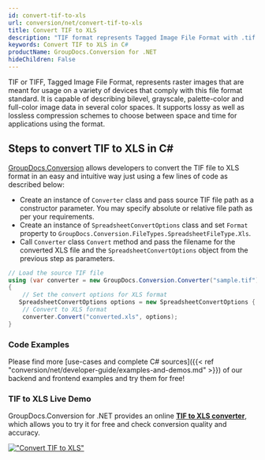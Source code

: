 ```yaml
---
id: convert-tif-to-xls
url: conversion/net/convert-tif-to-xls
title: Convert TIF to XLS
description: "TIF format represents Tagged Image File Format with .tif extension. Learn how to convert TIF to XLS file programmatically in C# language using GroupDocs.Conversion for .NET library."
keywords: Convert TIF to XLS in C#
productName: GroupDocs.Conversion for .NET
hideChildren: False
---
```


TIF or TIFF, Tagged Image File Format, represents raster images that are meant for usage on a variety of devices that comply with this file format standard. It is capable of describing bilevel, grayscale, palette-color and full-color image data in several color spaces. It supports lossy as well as lossless compression schemes to choose between space and time for applications using the format.

## Steps to convert TIF to XLS in C#

[GroupDocs.Conversion](https://products.groupdocs.com/conversion/net) allows developers to convert the TIF file to XLS format in an easy and intuitive way just using a few lines of code as described below:

* Create an instance of `Converter` class and pass source TIF file path as a constructor parameter. You may specify absolute or relative file path as per your requirements. 
* Create an instance of `SpreadsheetConvertOptions` class and set `Format` property to `GroupDocs.Conversion.FileTypes.SpreadsheetFileType.Xls`.
* Call `Converter` class `Convert` method and pass the filename for the converted XLS file and the `SpreadsheetConvertOptions` object from the previous step as parameters.

```csharp
// Load the source TIF file
using (var converter = new GroupDocs.Conversion.Converter("sample.tif"))
{
    // Set the convert options for XLS format
   SpreadsheetConvertOptions options = new SpreadsheetConvertOptions { Format = GroupDocs.Conversion.FileTypes.SpreadsheetFileType.Xls };
    // Convert to XLS format
    converter.Convert("converted.xls", options);
}
```

### Code Examples

Please find more [use-cases and complete C# sources]({{< ref "conversion/net/developer-guide/examples-and-demos.md" >}}) of our backend and frontend examples and try them for free!

### TIF to XLS Live Demo

GroupDocs.Conversion for .NET provides an online [**TIF to XLS converter**](https://products.groupdocs.app/conversion/tif-to-xls), which allows you to try it for free and check conversion quality and accuracy.

[!["Convert TIF to XLS"](conversion/net/images/convert-to-xls/convert-tif-to-xls.png)](https://products.groupdocs.app/conversion/tif-to-xls)